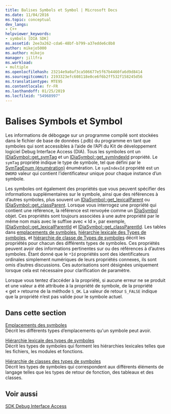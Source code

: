 ```yaml
---
title: Balises Symbols et Symbol | Microsoft Docs
ms.date: 11/04/2016
ms.topic: conceptual
dev_langs:
- C++
helpviewer_keywords:
- symbols [DIA SDK]
ms.assetid: 2ee3a262-cda6-48bf-b799-a37edde6c8b8
author: mikejo5000
ms.author: mikejo
manager: jillfra
ms.workload:
- multiple
ms.openlocfilehash: 23214e9a0af3ca506677e5f67b4460fa6d9d8414
ms.sourcegitcommit: 2193323efc608118e0ce6f6b2ff532f158245d56
ms.translationtype: MTE95
ms.contentlocale: fr-FR
ms.lasthandoff: 01/25/2019
ms.locfileid: "54968997"
---
```

# <a name="symbols-and-symbol-tags"></a>Balises Symbols et Symbol
Les informations de débogage sur un programme compilé sont stockées dans le fichier de base de données (.pdb) du programme en tant que symboles qui sont accessibles à l’aide de l’API du Kit de développement logiciel Debug Interface Access (DIA). Tous les symboles ont un [IDiaSymbol::get_symTag](../../debugger/debug-interface-access/idiasymbol-get-symtag.md) et un [IDiaSymbol::get_symIndexId](../../debugger/debug-interface-access/idiasymbol-get-symindexid.md) propriété. Le `symTag` propriété indique le type de symbole, tel que défini par le [SymTagEnum (énumération)](../../debugger/debug-interface-access/symtagenum.md) énumération. Le `symIndexId` propriété est un `DWORD` valeur qui contient l’identificateur unique pour chaque instance d’un symbole.  
  
 Les symboles ont également des propriétés que vous peuvent spécifier des informations supplémentaires sur le symbole, ainsi que des références à d’autres symboles, plus souvent un [IDiaSymbol::get_lexicalParent](../../debugger/debug-interface-access/idiasymbol-get-lexicalparent.md) ou [IDiaSymbol::get_classParent](../../debugger/debug-interface-access/idiasymbol-get-classparent.md). Lorsque vous interrogez une propriété qui contient une référence, la référence est renvoyée comme un [IDiaSymbol](../../debugger/debug-interface-access/idiasymbol.md) objet. Ces propriétés sont toujours associées à une autre propriété par le même nom mais avec le suffixe avec « Id », par exemple, [IDiaSymbol::get_lexicalParentId](../../debugger/debug-interface-access/idiasymbol-get-lexicalparentid.md) et [IDiaSymbol::get_classParentId](../../debugger/debug-interface-access/idiasymbol-get-classparentid.md). Les tables dans [emplacements de symboles](../../debugger/debug-interface-access/symbol-locations.md), [hiérarchie lexicale des Types de symboles](../../debugger/debug-interface-access/lexical-hierarchy-of-symbol-types.md), et [hiérarchie de classe de Types de symboles](../../debugger/debug-interface-access/class-hierarchy-of-symbol-types.md) décrit les propriétés pour chacun des différents types de symboles. Ces propriétés peuvent avoir des informations pertinentes sur ou des références à d’autres symboles. Étant donné que le `*Id` propriétés sont des identificateurs ordinales simplement numériques de leurs propriétés connexes, ils sont omis d’autres discussions. Ces autorisations sont désignées uniquement lorsque cela est nécessaire pour clarification de paramètre.  
  
 Lorsque vous tentez d’accéder à la propriété, si aucune erreur ne se produit et une valeur a été attribuée à la propriété de symbole, de la propriété « get » retourne de la méthode `S_OK`. La valeur de retour `S_FALSE` indique que la propriété n’est pas valide pour le symbole actuel.  
  
## <a name="in-this-section"></a>Dans cette section  
 [Emplacements des symboles](../../debugger/debug-interface-access/symbol-locations.md)  
 Décrit les différents types d’emplacements qu'un symbole peut avoir.  
  
 [Hiérarchie lexicale des types de symboles](../../debugger/debug-interface-access/lexical-hierarchy-of-symbol-types.md)  
 Décrit les types de symboles qui forment les hiérarchies lexicales telles que les fichiers, les modules et fonctions.  
  
 [Hiérarchie de classes des types de symboles](../../debugger/debug-interface-access/class-hierarchy-of-symbol-types.md)  
 Décrit les types de symboles qui correspondent aux différents éléments de langage telles que les types de retour de fonction, des tableaux et des classes.  
  
## <a name="see-also"></a>Voir aussi  
 [SDK Debug Interface Access](../../debugger/debug-interface-access/debug-interface-access-sdk.md)